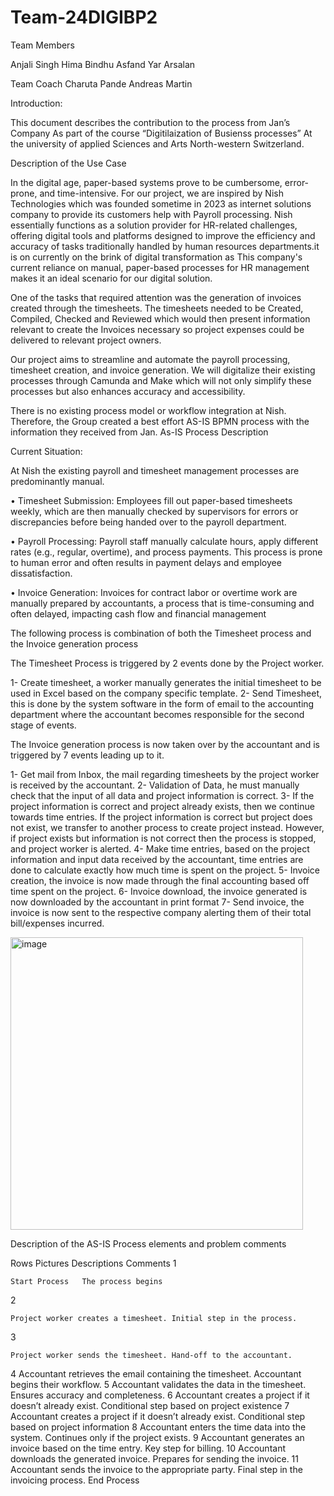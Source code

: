 # Team-24DIGIBP2





Team Members

Anjali Singh 
Hima Bindhu
Asfand Yar Arsalan

Team Coach 
Charuta Pande
Andreas Martin


Introduction:

This document describes the contribution to the process from Jan’s Company As part of the course “Digitilaization of Busienss processes” At the university of applied Sciences and Arts North-western Switzerland.

Description of the Use Case

In the digital age, paper-based systems prove to be cumbersome, error-prone, and time-intensive. For our project, we are inspired by Nish Technologies which was founded sometime in 2023 as internet solutions company to provide its customers help with Payroll processing. Nish essentially functions as a solution provider for HR-related challenges, offering digital tools and platforms designed to improve the efficiency and accuracy of tasks traditionally handled by human resources departments.it is on currently on the brink of digital transformation as This company's current reliance on manual, paper-based processes for HR management makes it an ideal scenario for our digital solution.

One of the tasks that required attention was the generation of invoices created through the timesheets. The timesheets needed to be Created, Compiled, Checked and Reviewed which would then present information relevant to create the Invoices necessary so project expenses could be delivered to relevant project owners.

Our project aims to streamline and automate the payroll processing, timesheet creation, and invoice generation. We will digitalize their existing processes through Camunda and Make which will not only simplify these processes but also enhances accuracy and accessibility.

There is no existing process model or workflow integration at Nish. Therefore, the Group created a best effort AS-IS BPMN process with the information they received from Jan. 
As-IS Process Description



Current Situation:

At Nish the existing payroll and timesheet management processes are predominantly manual.

•	Timesheet Submission: Employees fill out paper-based timesheets weekly, which are then manually checked by supervisors for errors or discrepancies before being handed over to the payroll department.

•	Payroll Processing: Payroll staff manually calculate hours, apply different rates (e.g., regular, overtime), and process payments. This process is prone to human error and often results in payment delays and employee dissatisfaction.

•	Invoice Generation: Invoices for contract labor or overtime work are manually prepared by accountants, a process that is time-consuming and often delayed, impacting cash flow and financial management



The following process is combination of both the Timesheet process and the Invoice generation process

The Timesheet Process is triggered by 2 events done by the Project worker.

1-	Create timesheet, a worker manually generates the initial timesheet to be used in Excel based on the company specific template.
2-	Send Timesheet, this is done by the system software in the form of email to the accounting department where the accountant becomes responsible for the second stage of events.

The Invoice generation process is now taken over by the accountant and is triggered by 7 events leading up to it.

1-	Get mail from Inbox, the mail regarding timesheets by the project worker is received by the accountant.
2-	Validation of Data, he must manually check that the input of all data and project information is correct.
3-	If the project information is correct and project already exists, then we continue towards time entries. If the project information is correct but project does not exist, we transfer to another process to create project instead. However, if project exists but information is not correct then the process is stopped, and project worker is alerted.
4-	Make time entries, based on the project information and input data received by the accountant, time entries are done to calculate exactly how much time is spent on the project.
5-	Invoice creation, the invoice is now made through the final accounting based off time spent on the project.
6-	Invoice download, the invoice generated is now downloaded by the accountant in print format 
7-	Send invoice, the invoice is now sent to the respective company alerting them of their total bill/expenses incurred. 

<img width="468" alt="image" src="https://github.com/DigiBP/Team-24DIGIBP2/assets/161338513/3ce95111-bf21-4a6b-b950-a7f5c120d548">



Description of the AS-IS Process elements and problem comments

Rows	Pictures	Descriptions	Comments
1	


 
	Start Process	The process begins 

2	

 	Project worker creates a timesheet.	Initial step in the process.
3	
 

	Project worker sends the timesheet.	Hand-off to the accountant.
4	 	Accountant retrieves the email containing the timesheet.	Accountant begins their workflow.
5	 	Accountant validates the data in the timesheet.	Ensures accuracy and completeness.
6	 	Accountant creates a project if it doesn’t already exist.	Conditional step based on project existence
7	 	Accountant creates a project if it doesn’t already exist.	Conditional step based on project information
8	 	Accountant enters the time data into the system.	Continues only if the project exists.
9	 	Accountant generates an invoice based on the time entry.	Key step for billing.
10	 	Accountant downloads the generated invoice.	Prepares for sending the invoice.
11	 	Accountant sends the invoice to the appropriate party.	Final step in the invoicing process.
	 	End Process	
